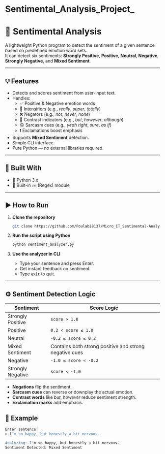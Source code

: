 # Sentimental_Analysis_Project_
# 🧠 Sentimental Analysis

A lightweight Python program to detect the sentiment of a given sentence based on predefined emotion word sets.  
It can detect six sentiments: **Strongly Positive**, **Positive**, **Neutral**, **Negative**, **Strongly Negative**, and **Mixed Sentiment**.

---

## 💡 Features

- Detects and scores sentiment from user-input text.
- Handles:
  - ✅ Positive & Negative emotion words
  - 💪 Intensifiers (e.g., _really_, _super_, _totally_)
  - ❌ Negators (e.g., _not_, _never_, _none_)
  - 🔁 Contrast indicators (e.g., _but_, _however_, _although_)
  - 🙃 Sarcasm cues (e.g., _yeah right_, _sure_, _as if_)
  - ❗ Exclamations boost emphasis
- Supports **Mixed Sentiment** detection.
- Simple CLI interface.
- Pure Python — no external libraries required.

---

## 🧰 Built With

- 🐍 Python 3.x
- 🧩 Built-in `re` (Regex) module

---

## ▶️ How to Run

1. **Clone the repository**

   ```bash
   git clone https://github.com/Poulabi8137/Micro_IT_Sentimental-Analysis_Project.git

2. **Run the script using Python**

   ```bash
   python sentiment_analyzer.py
3. **Use the analyzer in CLI**

   - Type your sentence and press Enter.
   - Get instant feedback on sentiment.
   - Type `exit` to quit.

---

## ⚙️ Sentiment Detection Logic

| **Sentiment**         | **Score Logic**                                               |
|-----------------------|---------------------------------------------------------------|
| Strongly Positive     | `score > 1.0`                                                  |
| Positive              | `0.2 < score ≤ 1.0`                                            |
| Neutral               | `-0.2 ≤ score ≤ 0.2`                                           |
| Mixed Sentiment       | Contains both strong positive and strong negative cues        |
| Negative              | `-1.0 ≤ score < -0.2`                                          |
| Strongly Negative     | `score < -1.0`                                                 |

- **Negations** flip the sentiment.
- **Sarcasm cues** can reverse or downplay the actual emotion.
- **Contrast words** like _but_, _however_ reduce sentiment strength.
- **Exclamation marks** add emphasis.
## 💬 Example

```bash
Enter sentence:
> I'm so happy, but honestly a bit nervous.

Analyzing: I'm so happy, but honestly a bit nervous.
Sentiment Detected: Mixed Sentiment
